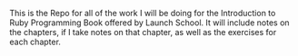 This is the Repo for all of the work I will be doing for the Introduction to Ruby Programming Book offered by Launch School. It will include notes on the chapters, if I take notes on that chapter, as well as the exercises for each chapter.

